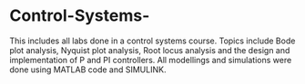# Control-Systems-
This includes all labs done in a control systems course. Topics include Bode plot analysis, Nyquist plot analysis, Root locus analysis and the design and implementation of P and PI controllers.
All modellings and simulations were done using MATLAB code and SIMULINK.
